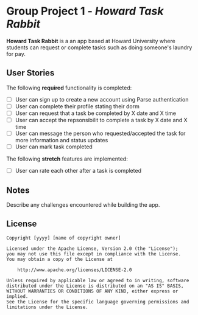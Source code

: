 # Group Project 1 - *Howard Task Rabbit*

**Howard Task Rabbit** is a an app based at Howard University where students can request or complete tasks such as doing someone's laundry for pay.


## User Stories

The following **required** functionality is completed:

- [ ] User can sign up to create a new account using Parse authentication
- [ ] User can complete their profile stating their dorm
- [ ] User can request that a task be completed by X date and X time
- [ ] User can accept the repsonsibilit to complete a task by X date and X time
- [ ] User can message the person who requested/accepted the task for more information and status updates 
- [ ] User can mark task completed

The following **stretch** features are implemented:

- [ ] User can rate each other after a task is completed 

## Notes

Describe any challenges encountered while building the app.

## License

    Copyright [yyyy] [name of copyright owner]

    Licensed under the Apache License, Version 2.0 (the "License");
    you may not use this file except in compliance with the License.
    You may obtain a copy of the License at

        http://www.apache.org/licenses/LICENSE-2.0

    Unless required by applicable law or agreed to in writing, software
    distributed under the License is distributed on an "AS IS" BASIS,
    WITHOUT WARRANTIES OR CONDITIONS OF ANY KIND, either express or implied.
    See the License for the specific language governing permissions and
    limitations under the License.
    